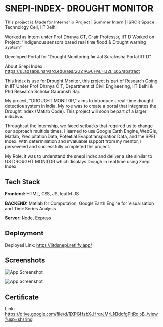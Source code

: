 
# SNEPI-INDEX- DROUGHT MONITOR

This project is Made for Internship Project |
Summer Intern | ISRO’s Space Technology Cell, IIT Delhi


Worked as Intern under Prof Dhanya CT, Chair Professor, IIT D
Worked on Project: “Indigenous sensors based real time flood & Drought warning system”

Developed Portal for “Drought Monitoring for Jal Surakhsha Portal IIT D"

About Snepi Index : https://ui.adsabs.harvard.edu/abs/2021AGUFM.H32I..06S/abstract

This Index is use for Drought Monitor, this project is part of Research Going in IIT Under Prof Dhanya C T, Department of Civil Engineering, IIT Delhi & Phd Research Scholar Gauranshi Raj.

My project, "DROUGHT MONITOR," aims to introduce a real-time drought detection system in India. My role was to create a portal that integrates the Drought Index (Matlab Code). This project will soon be part of a larger initiative.

Throughout the internship, we faced setbacks that required us to change our approach multiple times. I learned to use Google Earth Engine, WebGis, Matlab, Precipitation Data, Potential Evapotranspiration Data, and the SPEI Index. With determination and invaluable support from my mentor, I persevered and successfully completed the project.

My Role: It was to understand the snepi index and deliver a site similar to US DROUGHT MONITOR which displays Drough in real time using Snepi Index



## Tech Stack

**Frontend:** HTML, CSS, JS, leaflet.JS

**BACKEND:** Matlab for Computation, Google Earth Engine for Visualisation and Time Series Analysis

**Server:** Node, Express


## Deployment

Deployed Link: https://iitdsnepi.netlify.app/


## Screenshots

![App Screenshot](https://drive.google.com/file/d/1DD1PCkIuTyRS3UgVmV0ZamZhPzzdDUtY/view?usp=sharing)

![App Screenshot](https://drive.google.com/file/d/1snnHYk4FUytTkY3L4-_ft_AE7xJRsJEO/view?usp=sharing)

## Certificate 

Link: https://drive.google.com/file/d/1jXPGHzbXJHrqrJMrLN3dcfgPItRoIbB_/view?usp=sharing